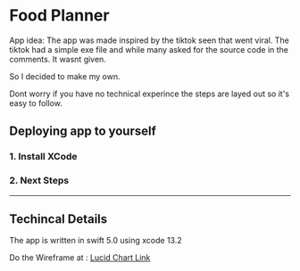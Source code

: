 # Food Planner 
App idea: The app was made inspired by the tiktok seen that went viral. The tiktok had a simple exe file and while many asked for the source code in the comments. It wasnt given.  

So I decided to make my own.

Dont worry if you have no technical experince the steps are layed out so it's easy to follow.


## Deploying app to yourself
### 1. Install XCode

### 2. Next Steps



---
## Techincal Details
The app is written in swift 5.0 using xcode 13.2 

Do the Wireframe at : [Lucid Chart Link](https://lucid.app/lucidchart/6337487f-253b-4736-aae6-444a696b8164/edit?page=0_0&invitationId=inv_b056b361-7481-4e4f-9e36-9c2e58643fbb#)
